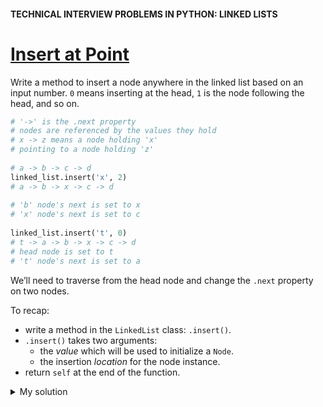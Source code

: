 #### TECHNICAL INTERVIEW PROBLEMS IN PYTHON: LINKED LISTS

# [Insert at Point](https://www.codecademy.com/courses/technical-interview-practice-python/lessons/tip-python-linked-lists/exercises/tip-python-ll-insert)
Write a method to insert a node anywhere in the linked list based on an input number. 
`0` means inserting at the head, `1` is the node following the head, and so on.
```python
# '->' is the .next property
# nodes are referenced by the values they hold
# x -> z means a node holding 'x'
# pointing to a node holding 'z'
 
# a -> b -> c -> d
linked_list.insert('x', 2)
# a -> b -> x -> c -> d
 
# 'b' node's next is set to x
# 'x' node's next is set to c
 
linked_list.insert('t', 0)
# t -> a -> b -> x -> c -> d
# head node is set to t
# 't' node's next is set to a
```
We’ll need to traverse from the head node and change the `.next` property on two nodes.

To recap:
* write a method in the `LinkedList` class: `.insert()`.
* `.insert()` takes two arguments:
  * the *value* which will be used to initialize a `Node`.
  * the insertion *location* for the node instance.
* return `self` at the end of the function.

<details>
  <summary>My solution</summary>
  <code>
   def insert(self, node_value, location):
    # if location is 0 insert to the head
    if location == 0:
      self.add(node_value)
      return self
    
    # location greater than 0; traverse to location:
    current_node = self.head
    for i in range(1, location):

      if current_node.next:
        current_node = current_node.next
      else: 
        print("Run out from index")
        return self
    # location found; insert new node:
    # look for tail:
    if not current_node.next:
      # we are at tail:
      new_node = Node(node_value)
    else:
      # we are at middle:  
      new_node = Node(node_value, current_node.next)
    current_node.next = new_node
    return self
  </code>
</details>
